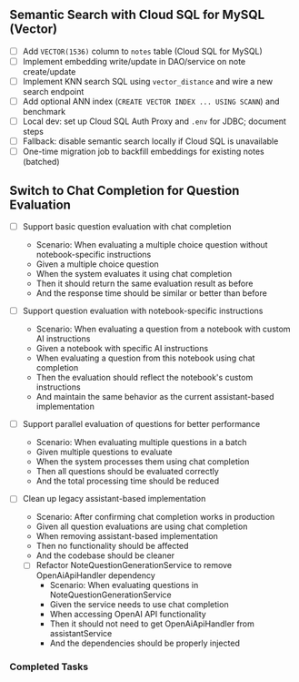 ## Semantic Search with Cloud SQL for MySQL (Vector)

- [ ] Add `VECTOR(1536)` column to `notes` table (Cloud SQL for MySQL)
- [ ] Implement embedding write/update in DAO/service on note create/update
- [ ] Implement KNN search SQL using `vector_distance` and wire a new search endpoint
- [ ] Add optional ANN index (`CREATE VECTOR INDEX ... USING SCANN`) and benchmark
- [ ] Local dev: set up Cloud SQL Auth Proxy and `.env` for JDBC; document steps
- [ ] Fallback: disable semantic search locally if Cloud SQL is unavailable
- [ ] One-time migration job to backfill embeddings for existing notes (batched)

## Switch to Chat Completion for Question Evaluation

- [ ] Support basic question evaluation with chat completion
  - Scenario: When evaluating a multiple choice question without notebook-specific instructions
  - Given a multiple choice question
  - When the system evaluates it using chat completion
  - Then it should return the same evaluation result as before
  - And the response time should be similar or better than before

- [ ] Support question evaluation with notebook-specific instructions
  - Scenario: When evaluating a question from a notebook with custom AI instructions
  - Given a notebook with specific AI instructions
  - When evaluating a question from this notebook using chat completion
  - Then the evaluation should reflect the notebook's custom instructions
  - And maintain the same behavior as the current assistant-based implementation

- [ ] Support parallel evaluation of questions for better performance
  - Scenario: When evaluating multiple questions in a batch
  - Given multiple questions to evaluate
  - When the system processes them using chat completion
  - Then all questions should be evaluated correctly
  - And the total processing time should be reduced

- [ ] Clean up legacy assistant-based implementation
  - Scenario: After confirming chat completion works in production
  - Given all question evaluations are using chat completion
  - When removing assistant-based implementation
  - Then no functionality should be affected
  - And the codebase should be cleaner
  - [ ] Refactor NoteQuestionGenerationService to remove OpenAiApiHandler dependency
    - Scenario: When evaluating questions in NoteQuestionGenerationService
    - Given the service needs to use chat completion
    - When accessing OpenAI API functionality
    - Then it should not need to get OpenAiApiHandler from assistantService
    - And the dependencies should be properly injected

### Completed Tasks
